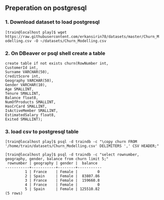 ## Preperation on postgresql
### 1. Download dataset to load postgresql  
` [train@localhost play]$ wget https://raw.githubusercontent.com/erkansirin78/datasets/master/Churn_Modelling.csv -O ~/datasets/Churn_Modelling.csv `

### 2. On DBeaver or psql shell create a table
```
create table if not exists churn(RowNumber int,
CustomerId int,
Surname VARCHAR(50),
CreditScore int,
Geography VARCHAR(50),
Gender VARCHAR(10),
Age SMALLINT,
Tenure SMALLINT,
Balance float8,
NumOfProducts SMALLINT,
HasCrCard SMALLINT,
IsActiveMember SMALLINT,
EstimatedSalary float8,
Exited SMALLINT);
```

### 3. load csv to postgresql table
```
[train@localhost play]$ psql -d traindb -c "\copy churn FROM '/home/train/datasets/Churn_Modelling.csv' DELIMITERS ',' CSV HEADER;"
```

```
[train@localhost play]$ psql -d traindb -c "select rownumber, geography, gender, balance from churn limit 5;"
 rownumber | geography | gender |  balance
-----------+-----------+--------+-----------
         1 | France    | Female |         0
         2 | Spain     | Female |  83807.86
         3 | France    | Female |  159660.8
         4 | France    | Female |         0
         5 | Spain     | Female | 125510.82
(5 rows)
```


